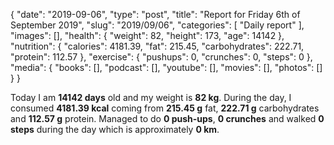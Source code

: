 {
    "date": "2019-09-06",
    "type": "post",
    "title": "Report for Friday 6th of September 2019",
    "slug": "2019\/09\/06",
    "categories": [
        "Daily report"
    ],
    "images": [],
    "health": {
        "weight": 82,
        "height": 173,
        "age": 14142
    },
    "nutrition": {
        "calories": 4181.39,
        "fat": 215.45,
        "carbohydrates": 222.71,
        "protein": 112.57
    },
    "exercise": {
        "pushups": 0,
        "crunches": 0,
        "steps": 0
    },
    "media": {
        "books": [],
        "podcast": [],
        "youtube": [],
        "movies": [],
        "photos": []
    }
}

Today I am <strong>14142 days</strong> old and my weight is <strong>82 kg</strong>. During the day, I consumed <strong>4181.39 kcal</strong> coming from <strong>215.45 g</strong> fat, <strong>222.71 g</strong> carbohydrates and <strong>112.57 g</strong> protein. Managed to do <strong>0 push-ups</strong>, <strong>0 crunches</strong> and walked <strong>0 steps</strong> during the day which is approximately <strong>0 km</strong>.